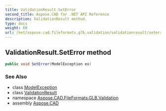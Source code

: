 ```yaml
---
title: ValidationResult.SetError
second_title: Aspose.CAD for .NET API Reference
description: ValidationResult method. 
type: docs
weight: 60
url: /net/aspose.cad.fileformats.glb.validation/validationresult/seterror/
---
```

## ValidationResult.SetError method

```csharp
public void SetError(ModelException ex)
```

### See Also

* class [ModelException](../../modelexception/)
* class [ValidationResult](../)
* namespace [Aspose.CAD.FileFormats.GLB.Validation](../../validationresult/)
* assembly [Aspose.CAD](../../../)


